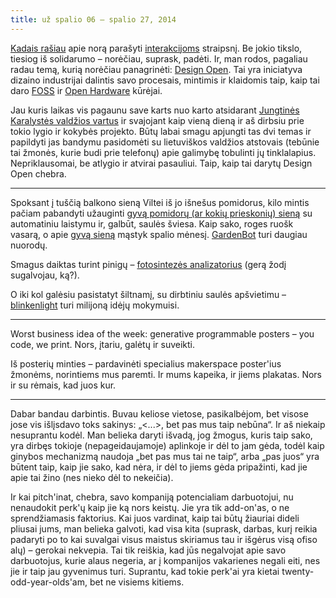 ```yaml
---
title: už spalio 06 – spalio 27, 2014
---
```


[Kadais rašiau](http://ataskaita.kartais.lt/2014/09/22/uz-rugsejo-14-rugsejo-22-2014.html) 
apie norą parašyti [interakcijoms](http://interakcijos.lt) straipsnį. Be jokio 
tikslo, tiesiog iš solidarumo – norėčiau, suprask, padėti. Ir, man rodos, 
pagaliau radau temą, kurią norėčiau panagrinėti: [Design Open](http://designopen.org/). 
Tai yra iniciatyva dizaino industrijai dalintis savo procesais, mintimis ir 
klaidomis taip, kaip tai daro [FOSS](http://en.wikipedia.org/wiki/Free_and_open-source_software) 
ir [Open Hardware](http://en.wikipedia.org/wiki/Open_source_hardware) kūrėjai.

Jau kuris laikas vis pagaunu save karts nuo karto atsidarant [Jungtinės 
Karalystės valdžios vartus](https://gds.blog.gov.uk/2011/07/29/alpha-gov-uk-wrap-up/) 
ir svajojant kaip vieną dieną ir aš dirbsiu prie tokio lygio ir kokybės 
projekto. Būtų labai smagu apjungti tas dvi temas ir papildyti jas bandymu 
pasidomėti su lietuviškos valdžios atstovais (tebūnie tai žmonės, kurie budi 
prie telefonų) apie galimybę tobulinti jų tinklalapius. Nepriklausomai, 
be atlygio ir atvirai pasauliui. Taip, kaip tai darytų Design Open chebra.

* * *

Spoksant į tuščią balkono sieną Viltei iš jo išnešus pomidorus, kilo mintis 
pačiam pabandyti užauginti [gyvą pomidorų (ar kokių prieskonių) sieną](http://www.bltrobotics.com/farm.php) 
su automatiniu laistymu ir, galbūt, saulės šviesa. Kaip sako, roges ruošk 
vasarą, o apie [gyvą sieną](http://hackersphere007.blogspot.com/2014/06/the-living-wall.html) 
mąstyk spalio mėnesį. [GardenBot](http://gardenbot.org/about/) turi daugiau 
nuorodų.

Smagus daiktas turint pinigų – [fotosintezės analizatorius](http://www.adafruit.com/products/1722) 
(gerą žodį sugalvojau, ką?).

O iki kol galėsiu pasistatyt šiltnamį, su dirbtiniu saulės apšvietimu – 
[blinkenlight](http://blog.blinkenlight.net/) turi milijoną idėjų mokymuisi.

* * *

Worst business idea of the week: generative programmable posters – you code, 
we print. Nors, įtariu, galėtų ir suveikti.

Iš posterių minties – pardavinėti specialius makerspace poster'ius žmonėms, 
norintiems mus paremti. Ir mums kapeika, ir jiems plakatas. Nors ir su 
rėmais, kad juos kur.

* * *

Dabar bandau darbintis. Buvau keliose vietose, pasikalbėjom, bet visose jose 
vis išlįsdavo toks sakinys: „<...>, bet pas mus taip nebūna“. Ir aš niekaip 
nesuprantu kodėl. Man belieka daryti išvadą, jog žmogus, kuris taip sako, yra 
dirbęs tokioje (nepageidaujamoje) aplinkoje ir dėl to jam gėda, todėl kaip 
ginybos mechanizmą naudoja „bet pas mus tai ne taip“, arba „pas juos“ yra būtent 
taip, kaip jie sako, kad nėra, ir dėl to jiems gėda pripažinti, kad jie apie 
tai žino (nes nieko dėl to nekeičia).

Ir kai pitch'inat, chebra, savo kompaniją potencialiam darbuotojui, nu 
nenaudokit perk'ų kaip jie ką nors keistų. Jie yra tik add-on'as, o ne 
sprendžiamasis faktorius. Kai juos vardinat, kaip tai būtų žiauriai dideli 
pliusai jums, man belieka galvoti, kad visa kita (suprask, darbas, kurį 
reikia padaryti po to kai suvalgai visus maistus skiriamus tau ir išgėrus 
visą ofiso alų) – gerokai nekvepia. Tai tik reiškia, kad jūs negalvojat 
apie savo darbuotojus, kurie alaus negeria, ar į kompanijos vakarienes 
negali eiti, nes jie ir taip jau gyvenimus turi. Suprantu, kad tokie perk'ai 
yra kietai twenty-odd-year-olds'am, bet ne visiems kitiems.
